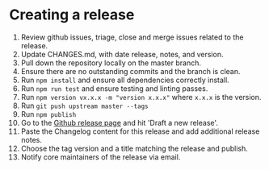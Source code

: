 # Creating a release

1.  Review github issues, triage, close and merge issues related to the release.
3.  Update CHANGES.md, with date release, notes, and version.
4.  Pull down the repository locally on the master branch.
5.  Ensure there are no outstanding commits and the branch is clean.
6.  Run `npm install` and ensure all dependencies correctly install.
7.  Run `npm run test` and ensure testing and linting passes.
8.  Run `npm version vx.x.x -m "version x.x.x"` where `x.x.x` is the version.
9.  Run `git push upstream master --tags`
10. Run `npm publish`
13. Go to the [Github release page][Releases] and hit 'Draft a new release'.
14. Paste the Changelog content for this release and add additional release notes.
15. Choose the tag version and a title matching the release and publish.
16. Notify core maintainers of the release via email.


[Releases]: https://github.com/senecajs/seneca-logentries-logger/releases